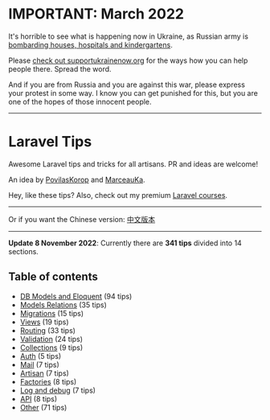 # IMPORTANT: March 2022

It's horrible to see what is happening now in Ukraine, as Russian army is [bombarding houses, hospitals and kindergartens](https://twitter.com/DavidCornDC/status/1501620037785997316).

Please [check out supportukrainenow.org](https://supportukrainenow.org/) for the ways how you can help people there. Spread the word.

And if you are from Russia and you are against this war, please express your protest in some way. I know you can get punished for this, but you are one of the hopes of those innocent people.

---

# Laravel Tips

Awesome Laravel tips and tricks for all artisans. PR and ideas are welcome!

An idea by [PovilasKorop](https://github.com/PovilasKorop) and [MarceauKa](https://github.com/MarceauKa).

Hey, like these tips? Also, check out my premium [Laravel courses](https://laraveldaily.com/courses?utm_source=github&utm_campaign=laravel-tips).

---

Or if you want the Chinese version:
[中文版本](https://github.com/Lysice/laravel-tips-chinese/blob/master/README-zh.md)

---
**Update 8 November 2022**: Currently there are **341 tips** divided into 14 sections.

## Table of contents

- [DB Models and Eloquent](db-models-and-eloquent.md) (94 tips)
- [Models Relations](models-relations.md) (35 tips)
- [Migrations](migrations.md) (15 tips)
- [Views](views.md) (19 tips)
- [Routing](routing.md) (33 tips)
- [Validation](validation.md) (24 tips)
- [Collections](collections.md) (9 tips)
- [Auth](auth.md) (5 tips)
- [Mail](mail.md) (7 tips)
- [Artisan](artisan.md) (7 tips)
- [Factories](factories.md) (8 tips)
- [Log and debug](log-and-debug.md) (7 tips)
- [API](api.md) (8 tips)
- [Other](other.md) (71 tips)
